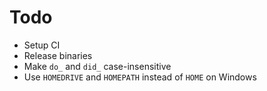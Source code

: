 # Todo

- Setup CI
- Release binaries
- Make `do_` and `did_` case-insensitive
- Use `HOMEDRIVE` and `HOMEPATH` instead of `HOME` on Windows
